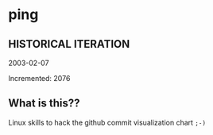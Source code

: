 # ping

## HISTORICAL ITERATION
2003-02-07

Incremented: 2076

## What is this?? 
Linux skills to hack the github commit visualization chart `;-)`
